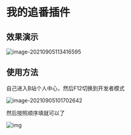 # 我的追番插件

## 效果演示

![image-20210905113416595](https://img.xiaoyou66.com/2021/09/05/21df581eea0f8.png)

## 使用方法

自己进入B站个人中心，然后F12切换到开发者模式

![image-20210905101702642](https://img.xiaoyou66.com/2021/09/05/db954f5c5c499.png)

然后按照顺序填就可以了

![img](https://img.xiaoyou66.com/2021/09/05/84d7848f0f9d6.png)